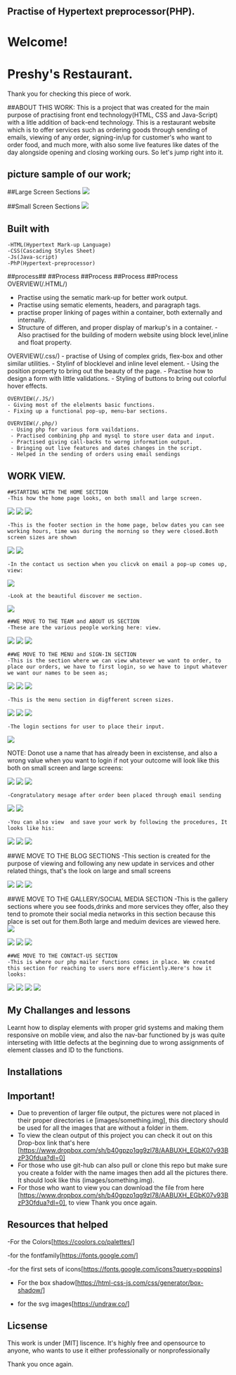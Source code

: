  ## Practise of Hypertext preprocessor(PHP).

 # Welcome!

 # Preshy's Restaurant.

 Thank you for checking this piece of work. 

##ABOUT THIS WORK:
This is a project that was created for the main purpose of practising front end technology(HTML, CSS and Java-Script) with a litle addition of back-end technology. This is a restaurant website which is to offer services such as ordering goods through sending of emails, viewing of any order, signing-in/up for customer's who want to order food, and much more, with also some live features like dates of the day alongside opening and closing working ours. So let's jump right into it.


 ## picture sample of our work;
 ##Large Screen Sections
 <img src="first-1/ada.png">


  ##Small Screen Sections
 <img src="eight/gobe.png">
 
 ## Built with         
    -HTML(Hypertext Mark-up Language)
    -CSS(Cascading Styles Sheet)
    -Js(Java-script)
    -PhP(Hypertext-preprocessor)
            
  ##process## ##Process ##Process  ##Process ##Process   
   OVERVIEW(/.HTML/)
   - Practise using the sematic mark-up for better work output.
   - Practise using sematic elements, headers, and paragraph tags.
   - practise proper linking of pages within a container, both externally and internally.
   - Structure of differen, and proper display of markup's in a container.
    -Also practised for the building of modern website using block level,inline and float property.
         
   OVERVIEW(/.css/)
     - practise of Using of complex grids, flex-box and other similar utilities.
     - Stylinf of blocklevel and inline level element.
     - Using the position property to bring out the beauty of the page.
     - Practise how to design a form with little validations.
     - Styling of buttons to bring out colorful hover effects.

    OVERVIEW(/.JS/)
    - Giving most of the elelments basic functions.
    - Fixing up a functional pop-up, menu-bar sections.
    
    OVERVIEW(/.php/)
     - Using php for various form vaildations.
     - Practised combining php and mysql to store user data and input.
     - Practised giving call-backs to worng information output.
     - Bringing out live features and dates changes in the script.
     - Helped in the sending of orders using email sendings

   ## WORK VIEW.

    ##STARTING WITH THE HOME SECTION
    -This how the home page looks, on both small and large screen.
  <img src="first-1/jo.png">

  <img src="first-1/slim3.png">

  <img src="slim1.png">
    

    -This is the footer section in the home page, below dates you can see working hours, time was during the morning so they were closed.Both screen sizes are shown
    
  <img src="first-1/slim4.png">

  <img src="first-1/slim5.png">
    
    -In the contact us section when you clicvk on email a pop-up comes up, view:
  <img src="first-1/slim6.png">
    
    -Look at the beautiful discover me section.
  <img src="second-2/slim10.png">

    ##WE MOVE TO THE TEAM and ABOUT US SECTION
    -These are the various people working here: view.
  <img src="second-2/slim7.png">

  <img src="second-2/slim8.png">

  <img src="second-2/slim9.png">
    
    
    ##WE MOVE TO THE MENU and SIGN-IN SECTION
    -This is the section where we can view whatever we want to order, to place our orders, we have to first login, so we have to input whatever we want our names to be seen as;
  <img src="fourth-4/slim11.png">

  <img src="fourth-4/slim12.png">
     
  <img src="fourth-4/slim13.png">

    -This is the menu section in digfferent screen sizes.
    
  <img src="third-3/slim15.png">

  <img src="third-3/slim17.png">

  <img src="third-3/slim16.png">
    
    -The login sections for user to place their input.
  <img src="fourth-4/slim18.png">
   
   NOTE: Donot use a name that has already been in excistense, and also a wrong value when you want to login if not your outcome will look like this both on small screen and large screens:

  <img src="fourth-4/slim19.png">

  <img src="fourth-4/slim20.png">

  <img src="fourth-4/zara.png">

    -Congratulatory mesage after order been placed through email sending
  <img src="fivth-5/zara2.png">

  <img src="fivth-5/zara3.png">

    -You can also view  and save your work by following the procedures, It looks like his:

  <img src="fivth-5/zara6.png">

  <img src="fivth-5/zara5.png">

  <img src="fivth-5/zara4.png">

   ##WE MOVE TO THE BLOG SECTIONS
   -This section is created  for the purpose of viewing and following any new update in services and other related things, that's the look on large and small screens

  <img src="sixth-6/zara8.png">

  <img src="sixth-6/zara9.png">

  <img src="sixth-6/zara10.png">


   ##WE MOVE TO THE GALLERY/SOCIAL MEDIA SECTION
   -This is the gallery sections where you see foods,drinks and more services they offer, also they tend to promote their social media networks in this section because this place is set out for them.Both large and meduim devices are viewed here.
  <img src="seventh-7/zara11.png">

  <img src="seventh-7/zara12.png">

  <img src="seventh-7/zara14.png">

  <img src="seventh-7/zara13.png">


    ##WE MOVE TO THE CONTACT-US SECTION
    -This is where our php mailer functions comes in place. We created this section for reaching to users more efficiently.Here's how it looks:
  <img src="eight/zara15.png">

  <img src="eight/zara16.png">

  <img src="eight/zara17.png">

  <img src="eight/zara18.png">



   ## My Challanges and lessons
   Learnt how to display elements with proper grid systems and making them responsive on mobile view, and also the nav-bar functioned by js was quite interseting with little defects at the beginning due to wrong assignments of element classes and ID to the functions.
            
   ## Installations
   ## Important!
   - Due to prevention of larger file output, the pictures were not placed in their proper directories i.e [images/something.img], this directory should be used for all the images that are without a folder in them.
   - To view the clean output of this project you can check it out on this Drop-box link that's here [https://www.dropbox.com/sh/b40gpzo1qg9zl78/AABUXH_EGbK07v93BzP3Ofdua?dl=0]
   - For those who use git-hub can also pull or clone this repo but make sure you create a folder with the name images then add all the pictures there. It should look like this (images/something.img).
   - For those who want to view you can download the file from here [https://www.dropbox.com/sh/b40gpzo1qg9zl78/AABUXH_EGbK07v93BzP3Ofdua?dl=0], to view Thank you once again.
            

   ## Resources that helped ##
   -For the Colors[https://coolors.co/palettes/]

   -for the fontfamily[https://fonts.google.com/]

   -for the first sets of icons[https://fonts.google.com/icons?query=poppins]

   - For the box shadow[https://html-css-js.com/css/generator/box-shadow/]

   - for the svg images[https://undraw.co/]
   
   

   ## Licsense 
   This work is under [MIT] liscence. It's highly free and opensource to anyone, who wants to use it either professionally or nonprofessionally

   Thank you once again.
 